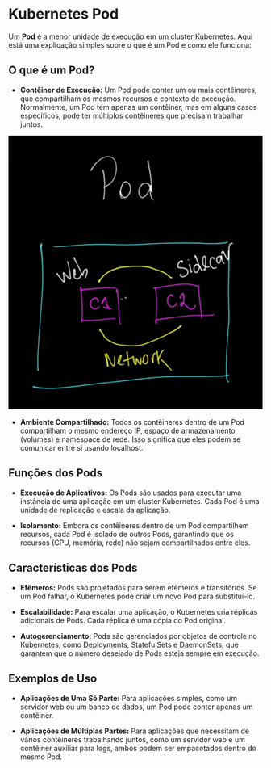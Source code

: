 


# Kubernetes Pod

Um **Pod** é a menor unidade de execução em um cluster Kubernetes. Aqui está uma explicação simples sobre o que é um Pod e como ele funciona:

## O que é um Pod?

- **Contêiner de Execução:** Um Pod pode conter um ou mais contêineres, que compartilham os mesmos recursos e contexto de execução. Normalmente, um Pod tem apenas um contêiner, mas em alguns casos específicos, pode ter múltiplos contêineres que precisam trabalhar juntos.

![alt text](../images/pod.png)
  
- **Ambiente Compartilhado:** Todos os contêineres dentro de um Pod compartilham o mesmo endereço IP, espaço de armazenamento (volumes) e namespace de rede. Isso significa que eles podem se comunicar entre si usando localhost.

## Funções dos Pods

- **Execução de Aplicativos:** Os Pods são usados para executar uma instância de uma aplicação em um cluster Kubernetes. Cada Pod é uma unidade de replicação e escala da aplicação.

- **Isolamento:** Embora os contêineres dentro de um Pod compartilhem recursos, cada Pod é isolado de outros Pods, garantindo que os recursos (CPU, memória, rede) não sejam compartilhados entre eles.


## Características dos Pods

- **Efêmeros:** Pods são projetados para serem efêmeros e transitórios. Se um Pod falhar, o Kubernetes pode criar um novo Pod para substituí-lo.
  
- **Escalabilidade:** Para escalar uma aplicação, o Kubernetes cria réplicas adicionais de Pods. Cada réplica é uma cópia do Pod original.

- **Autogerenciamento:** Pods são gerenciados por objetos de controle no Kubernetes, como Deployments, StatefulSets e DaemonSets, que garantem que o número desejado de Pods esteja sempre em execução.

## Exemplos de Uso

- **Aplicações de Uma Só Parte:** Para aplicações simples, como um servidor web ou um banco de dados, um Pod pode conter apenas um contêiner.

- **Aplicações de Múltiplas Partes:** Para aplicações que necessitam de vários contêineres trabalhando juntos, como um servidor web e um contêiner auxiliar para logs, ambos podem ser empacotados dentro do mesmo Pod.
